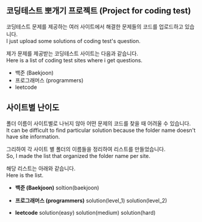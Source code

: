 ## 코딩테스트 뽀개기 프로젝트 (Project for coding test)

코딩테스트 문제를 제공하는 여러 사이트에서 해결한 문제들의 코드를 업로드하고 있습니다.  
I just upload some solutions of coding test's question.

제가 문제를 제공받는 코딩테스트 사이트는 다음과 같습니다.  
Here is a list of coding test sites where i get questions.

- 백준 (Baekjoon)
- 프로그래머스 (programmers)
- leetcode

## 사이트별 난이도

폴더 이름이 사이트별로 나뉘지 않아 어떤 문제의 코드를 찾을 때 어려울 수 있습니다.  
It can be difficult to find particular solution because the folder name doesn't have site information.

그리하여 각 사이트 별 폴더의 이름들을 정리하여 리스트를 만들었습니다.  
So, I made the list that organized the folder name per site.

해당 리스트는 아래와 같습니다.  
Here is the list.

- **백준 (Baekjoon)**
  soltion(baekjoon)

- **프로그래머스 (programmers)**
  solution(level_1)
  solution(level_2)

- **leetcode**
  solution(easy)
  solution(medium)
  solution(hard)
